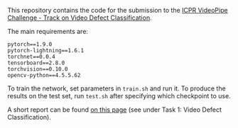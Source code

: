 This repository contains the code for the submission to the [ICPR VideoPipe Challenge - Track on Video Defect Classification](https://codalab.lisn.upsaclay.fr/competitions/2232).


The main requirements are:

```
pytorch==1.9.0
pytorch-lightning==1.6.1
torchnet==0.0.4
tensorboard==2.8.0
torchvision==0.10.0
opencv-python==4.5.5.62
```

To train the network, set parameters in `train.sh` and run it. To produce the results on the test set, run `test.sh` after specifying which checkpoint to use.


A short report can be found [on this page](https://videopipe.github.io/results/index.html) (see under Task 1: Video Defect Classification).
